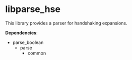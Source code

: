 # libparse_hse

This library provides a parser for handshaking expansions.

**Dependencies**:

 - parse_boolean
   - parse
     - common
